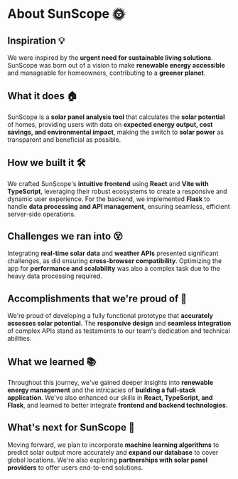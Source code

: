 # About SunScope 🌞

## Inspiration 💡
We were inspired by the **urgent need for sustainable living solutions**. SunScope was born out of a vision to make **renewable energy accessible** and manageable for homeowners, contributing to a **greener planet**.

## What it does 🏠
SunScope is a **solar panel analysis tool** that calculates the **solar potential** of homes, providing users with data on **expected energy output, cost savings, and environmental impact**, making the switch to **solar power** as transparent and beneficial as possible.

## How we built it 🛠️
We crafted SunScope's **intuitive frontend** using **React** and **Vite with TypeScript**, leveraging their robust ecosystems to create a responsive and dynamic user experience. For the backend, we implemented **Flask** to handle **data processing and API management**, ensuring seamless, efficient server-side operations.

## Challenges we ran into 😵
Integrating **real-time solar data** and **weather APIs** presented significant challenges, as did ensuring **cross-browser compatibility**. Optimizing the app for **performance and scalability** was also a complex task due to the heavy data processing required.

## Accomplishments that we're proud of 🎉
We're proud of developing a fully functional prototype that **accurately assesses solar potential**. The **responsive design** and **seamless integration** of complex APIs stand as testaments to our team's dedication and technical abilities.

## What we learned 📚
Throughout this journey, we've gained deeper insights into **renewable energy management** and the intricacies of **building a full-stack application**. We've also enhanced our skills in **React, TypeScript, and Flask**, and learned to better integrate **frontend and backend technologies**.

## What's next for SunScope 🔮
Moving forward, we plan to incorporate **machine learning algorithms** to predict solar output more accurately and **expand our database** to cover global locations. We're also exploring **partnerships with solar panel providers** to offer users end-to-end solutions.
